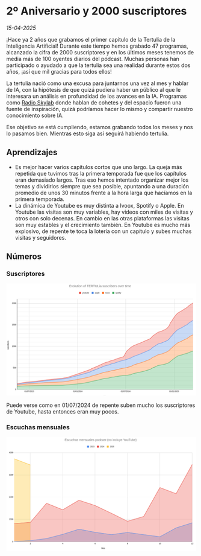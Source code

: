 # 2º Aniversario y 2000 suscriptores

_15-04-2025_

¡Hace ya 2 años que grabamos el primer capítulo de la Tertulia de la Inteligencia Artificial! Durante este tiempo hemos grabado 47 programas, alcanzado la cifra de 2000 suscriptores y en los últimos meses tenemos de media más de 100 oyentes diarios del pódcast. Muchas personas han participado o ayudado a que la tertulia sea una realidad durante estos dos años, ¡así que mil gracias para todos ellos!

La tertulia nació como una excusa para juntarnos una vez al mes y hablar de IA, con la hipótesis de que quizá pudiera haber un público al que le interesara un análisis en profundidad de los avances en la IA. Programas como [Radio Skylab](https://x.com/radioskylab_es?lang=en) donde hablan de cohetes y del espacio fueron una fuente de inspiración, quizá podríamos hacer lo mismo y compartir nuestro conocimiento sobre IA.

Ese objetivo se está cumpliendo, estamos grabando todos los meses y nos lo pasamos bien. Mientras esto siga así seguirá habiendo tertulia.



## Aprendizajes

- Es mejor hacer varios capítulos cortos que uno largo. La queja más repetida que tuvimos tras la primera temporada fue que los capítulos eran demasiado largos. Tras eso hemos intentado organizar mejor los temas y dividirlos siempre que sea posible, apuntando a una duración promedio de unos 30 minutos frente a la hora larga que hacíamos en la primera temporada. 
- La dinámica de Youtube es muy distinta a Ivoox, Spotify o Apple. En Youtube las visitas son muy variables, hay videos con miles de visitas y otros con solo decenas. En cambio en las otras plataformas las visitas son muy estables y el crecimiento también. En Youtube es mucho más explosivo, de repente te toca la lotería con un capítulo y subes muchas visitas y seguidores.


## Números

### Suscriptores

![](res/2025-03-15-08-38-35.png)

Puede verse como en 01/07/2024 de repente suben mucho los suscriptores de Youtube, hasta entonces eran muy pocos.

### Escuchas mensuales

![](res/2025-03-15-08-39-39.png)